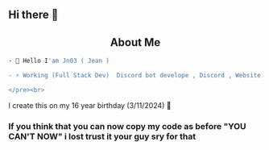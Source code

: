 ## Hi there 👋

<h2 align="center">About Me</h2>

```bash
- 👋 Hello I'am Jn03 ( Jean )

- ⚡ Working (Full Stack Dev)  Discord bot develope , Discord , Website develope , Tiktok & Instagram effect develope , other

</pre><br>
```
I create this on my 16 year birthday (3/11/2024) 🎂


<h3> If you think that you can now copy my code as before <b>"YOU CAN'T NOW" i lost trust it your guy sry for that</b></h3>
